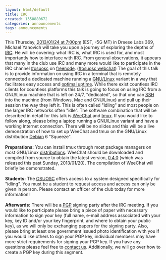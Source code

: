 ```yaml
---
layout: html/default
title: IRC
created: 1358880672
categories: announcements
tags: announcements
---
```

This Thursday, <abbr title="1359072000">2013/01/24 at 7:00pm</abbr> (EST, -5G MT) in Dreese Labs 369, Michael Yanovich will take you upon a journey of exploring the depths of <a href="https://en.wikipedia.org/wiki/Internet_Relay_Chat"><abbr title="Internet Relay Chat">IRC</abbr></a>. He will be covering: what IRC is, what IRC is used for, and most importantly how to interface with IRC. From general observations, it appears that many in the club use IRC and many more would like to participate in the IRC channel <a href="irc://irc.freenode.net/osuosc">#osuosc</a> on <a href="https://freenode.net/">freenode</a>. <!--break-->(<a href="https://webchat.freenode.net/?channels=#osuosc">#osuosc webchat</a>) The goal of this talk is to provide information on using IRC in a terminal that is remotely connected a dedicated machine running a <a href="https://en.wikipedia.org/wiki/GNU/Linux">GNU/Linux</a> variant in a way that facilitates easy access and <a href="https://xkcd.com/705/">optimal uptime</a>. While there exist countless IRC clients for countless platforms this talk is going to focus on using IRC from a GNU/Linux machine that is left on 24/7, "dedicated", so that one can <a href="https://en.wikipedia.org/wiki/Secure_Shell"><abbr title="Secure Shell">SSH</abbr></a> into the machine (from Windows, Mac and GNU/Linux) and pull up their session the way they left it. This is often called "idling" and most people on the larger IRC networks often "idle". The software combination that will be described in detail for this talk is <a href="http://weechat.org/"><abbr title="Wee Enhanced Environment for Chat">WeeChat</abbr></a> and <a href="https://en.wikipedia.org/wiki/Tmux">tmux</a>. If you would like to follow along, please bring a laptop running a GNU/Linux variant and have a working Internet connection. There will be no slides and this will be a live demonstration of how to set up WeeChat and tmux on the GNU/Linux distribution <a href="https://en.wikipedia.org/wiki/Debian">Debian</a> 6 "Squeeze".
<br><br>
<b>Preparations:</b> You can install tmux through most package managers on most GNU/Linux <a href="http://bedrocklinux.org/">distributions</a>. WeeChat should be downloaded and compiled from source to obtain the latest version, <a href="http://weechat.org/download/stable/">0.4.0</a> (which was released this past Sunday, 2013/01/20). The compilation of WeeChat will briefly be demonstrated.
<br><br>
<b>Students:</b> The <a href="https://opensource.osu.edu/"><abbr title="The Ohio State University Open Source Club">OSUOSC</abbr></a> offers access to a system designed specifically for "idling". You must be a student to request access and access can only be given in person. Please contact an officer of the club today for more information!
<br><br>
<b>Afterwards:</b> There will be a <a href="https://en.wikipedia.org/wiki/Pretty_Good_Privacy"><abbr title="Pretty Good Privacy">PGP</abbr></a> signing party after the IRC meeting. If you would like to participate please bring a piece of paper with necessary information to sign your key (full name, e-mail address associated with your key, key ID and/or your key fingerprint, and where to obtain your public key), as we will only be exchanging papers for the signing party. Also, please bring at least one government issued photo identification with you if you would like others to sign your PGP key, individual members may have more strict requirements for signing your PGP key. If you have any questions please feel free to <a href="https://opensource.osu.edu/contact">contact us</a>. Additionally, we will go over how to create a PGP key during this segment.
